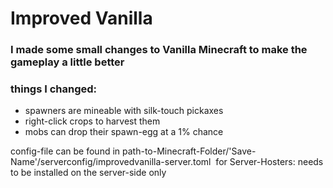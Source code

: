 # Improved Vanilla

### I made some small changes to Vanilla Minecraft to make the gameplay a little better

### things I changed:

  - spawners are mineable with silk-touch pickaxes
  - right-click crops to harvest them
  - mobs can drop their spawn-egg at a 1% chance
  
  

config-file can be found in path-to-Minecraft-Folder/'Save-Name'/serverconfig/improvedvanilla-server.toml 
for Server-Hosters: needs to be installed on the server-side only
